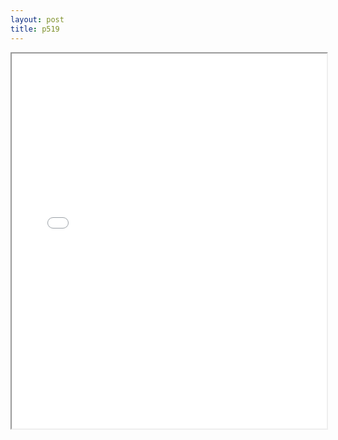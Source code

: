 ```yaml
---
layout: post
title: p519
---
```


<div class="pdf-container">
<iframe src="/ea/assets/pdfs/pubs.n.ins/p519.pdf" height="600" width="100%" allowFullScreen="true"></iframe>
</div>

